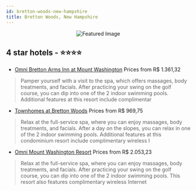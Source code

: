 ```yaml
---
id: bretton-woods-new-hampshire
title: Bretton Woods, New Hampshire
---
```


<center><img src="https://i.travelapi.com/hotels/2000000/1050000/1044200/1044194/ff13baf5_z.jpg" alt="Featured Image" /></center>


##  4 star hotels - ⭐️⭐️⭐️⭐️

-    [Omni Bretton Arms Inn at Mount Washington](https://us.hurb.com/hotels/bretton-woods/omni-bretton-arms-inn-at-mount-washington-JNP-JP156696?cmp=18055) Prices from R$ 1.361,32
   > Pamper yourself with a visit to the spa, which offers massages, body treatments, and facials. After practicing your swing on the golf course, you can dip into one of the 2 indoor swimming pools. Additional features at this resort include complimentar
-    [Townhomes at Bretton Woods](https://us.hurb.com/hotels/bretton-woods/townhomes-at-bretton-woods-JNP-JP309530?cmp=18055) Prices from R$ 969,75
   > Relax at the full-service spa, where you can enjoy massages, body treatments, and facials. After a day on the slopes, you can relax in one of the 2 indoor swimming pools. Additional features at this condominium resort include complimentary wireless I
-    [Omni Mount Washington Resort](https://us.hurb.com/hotels/bretton-woods/omni-mount-washington-resort-JNP-JP047213?cmp=18055) Prices from R$ 2.053,23
   > Relax at the full-service spa, where you can enjoy massages, body treatments, and facials. After practicing your swing on the golf course, you can dip into one of the 2 indoor swimming pools. This resort also features complimentary wireless Internet 
